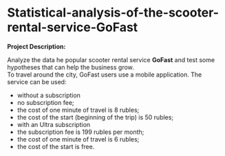 # Statistical-analysis-of-the-scooter-rental-service-GoFast

**Project Description:**

Analyze the data he popular scooter rental service **GoFast** and test some hypotheses that can help the business grow.  
To travel around the city, GoFast users use a mobile application. The service can be used:
- without a subscription
- no subscription fee;
- the cost of one minute of travel is 8 rubles;
- the cost of the start (beginning of the trip) is 50 rubles;
- with an Ultra subscription
- the subscription fee is 199 rubles per month;
- the cost of one minute of travel is 6 rubles;
- the cost of the start is free.
